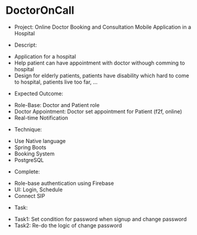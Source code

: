 # DoctorOnCall

- Project: Online Doctor Booking and Consultation Mobile Application in a Hospital

- Descript: 
+ Application for a hospital
+ Help patient can have appointment with doctor withough comming to hospital
+ Design for elderly patients, patients have disability which hard to come to hospital,
patients live too far, ...

- Expected Outcome: 
+ Role-Base: Doctor and Patient role
+ Doctor Appointment: Doctor set appointment for Patient (f2f, online)
+ Real-time Notification

- Technique:
+ Use Native language
+ Spring Boots
+ Booking System
+ PostgreSQL

- Complete: 
+ Role-base authentication using Firebase
+ UI: Login, Schedule
+ Connect SIP

- Task: 
+ Task1: Set condition for password when signup and change password
+ Task2: Re-do the logic of change password
